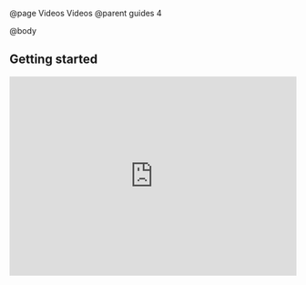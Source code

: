 @page Videos Videos
@parent guides 4

@body
## Getting started
<iframe width="100%" height="350" src="http://www.youtube.com/embed/GdT4Oq6ZQ68" frameborder="0" allowfullscreen></iframe>
